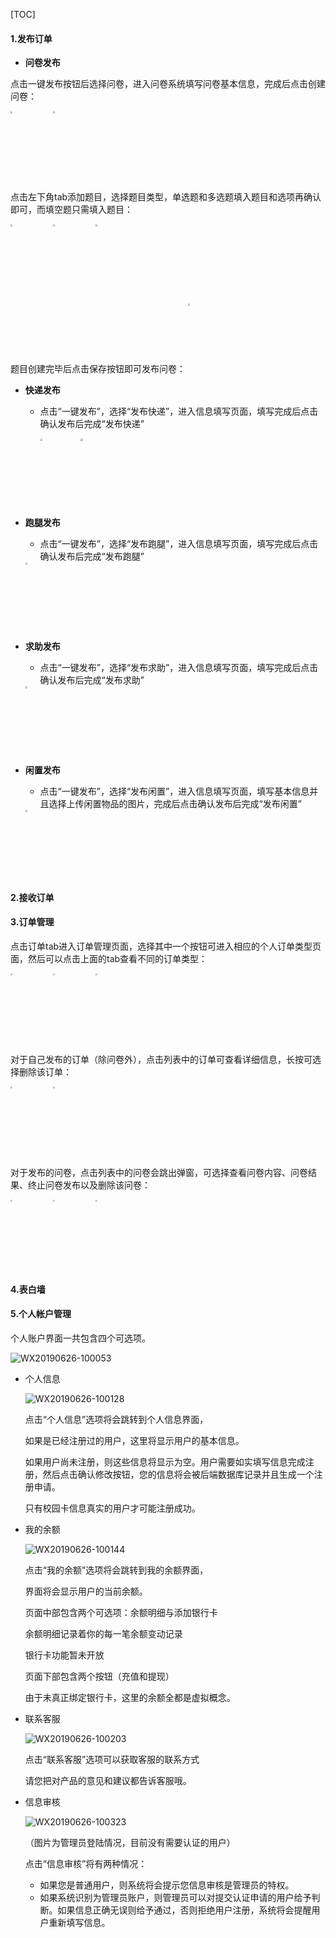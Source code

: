 [TOC]

#### 1.发布订单

- **问卷发布**

点击一键发布按钮后选择问卷，进入问卷系统填写问卷基本信息，完成后点击创建问卷：

<img src="..\imgsrc\ljz_img\2.jpg" width='320px' height='550px' style="zoom:20%">   <img src="..\imgsrc\ljz_img\3.jpg" width='320px' height='550px' style="zoom:20%">

点击左下角tab添加题目，选择题目类型，单选题和多选题填入题目和选项再确认即可，而填空题只需填入题目：

<img src="..\imgsrc\ljz_img\4.jpg" width='320px' height='550px'  style="zoom:20%">   <img src="..\imgsrc\ljz_img\5.jpg"  width='320px' height='550px' style="zoom:20%">   <img src="..\imgsrc\ljz_img\6.jpg"  width='320px' height='550px' style="zoom:20%">

题目创建完毕后点击保存按钮即可发布问卷：
<img src="..\imgsrc\ljz_img\7.jpg"  width='320px' height='550px' style="zoom:20%">



- **快递发布**

  - 点击“一键发布”，选择“发布快递”，进入信息填写页面，填写完成后点击确认发布后完成“发布快递”

    <img src="..\imgsrc\cxp_img\yijianfabu.png"  width='320px' height='550px' align='left' style="zoom:20%"><img src="..\imgsrc\cxp_img\kuaiditianxie.png"   width='320px' height='550px' style="zoom:20%">

    

- **跑腿发布**

  - 点击“一键发布”，选择“发布跑腿”，进入信息填写页面，填写完成后点击确认发布后完成“发布跑腿”

  <img src="..\imgsrc\cxp_img\paotuitianxie.png" width='320px' height='550px' style="zoom:20%">

- **求助发布**

  - 点击“一键发布”，选择“发布求助”，进入信息填写页面，填写完成后点击确认发布后完成“发布求助”

  <img src="..\imgsrc\cxp_img\qiuzhutianxie.png"  width='320px' height='550px' style="zoom:20%">

- **闲置发布**

  - 点击“一键发布”，选择“发布闲置”，进入信息填写页面，填写基本信息并且选择上传闲置物品的图片，完成后点击确认发布后完成“发布闲置”

  <img src="..\imgsrc\cxp_img\xianzhitianxie.png"  width='320px' height='550px' style="zoom:20%">

#### 2.接收订单



#### 3.订单管理

点击订单tab进入订单管理页面，选择其中一个按钮可进入相应的个人订单类型页面，然后可以点击上面的tab查看不同的订单类型：

<img src="..\imgsrc\ljz_img\8.jpg"  width='320px' height='550px' style="zoom:20%">   <img src="..\imgsrc\ljz_img\9.jpg"  width='320px' height='550px' style="zoom:20%">   <img src="..\imgsrc\ljz_img\10.jpg"  width='320px' height='550px' style="zoom:20%">

对于自己发布的订单（除问卷外），点击列表中的订单可查看详细信息，长按可选择删除该订单：

<img src="..\imgsrc\ljz_img\12.jpg"  width='320px' height='550px' style="zoom:20%">   <img src="..\imgsrc\ljz_img\11.jpg"  width='320px' height='550px' style="zoom:20%">

对于发布的问卷，点击列表中的问卷会跳出弹窗，可选择查看问卷内容、问卷结果、终止问卷发布以及删除该问卷：

<img src="..\imgsrc\ljz_img\13.jpg"  width='320px' height='550px' style="zoom:20%">   <img src="..\imgsrc\ljz_img\14.jpg"  width='320px' height='550px' style="zoom:20%">   <img src="..\imgsrc\ljz_img\15.jpg"  width='320px' height='550px' style="zoom:20%">

#### 4.表白墙



#### 5.个人帐户管理

个人账户界面一共包含四个可选项。

![WX20190626-100053](chg_img/WX20190626-100053.png)

- 个人信息

  ![WX20190626-100128](chg_img/WX20190626-100128.png)

  点击“个人信息”选项将会跳转到个人信息界面，

  如果是已经注册过的用户，这里将显示用户的基本信息。

  如果用户尚未注册，则这些信息将显示为空。用户需要如实填写信息完成注册，然后点击确认修改按钮，您的信息将会被后端数据库记录并且生成一个注册申请。

  只有校园卡信息真实的用户才可能注册成功。

- 我的余额

  ![WX20190626-100144](chg_img/WX20190626-100144.png)

  点击“我的余额”选项将会跳转到我的余额界面，

  界面将会显示用户的当前余额。

  页面中部包含两个可选项：余额明细与添加银行卡

  余额明细记录着你的每一笔余额变动记录

  银行卡功能暂未开放

  页面下部包含两个按钮（充值和提现）

  由于未真正绑定银行卡，这里的余额全都是虚拟概念。

- 联系客服

  ![WX20190626-100203](chg_img/WX20190626-100203.png)

  点击“联系客服”选项可以获取客服的联系方式

  请您把对产品的意见和建议都告诉客服哦。

- 信息审核

  ![WX20190626-100323](chg_img/WX20190626-100323.png)

  （图片为管理员登陆情况，目前没有需要认证的用户）
  
  点击“信息审核”将有两种情况：
  
  - 如果您是普通用户，则系统将会提示您信息审核是管理员的特权。
  - 如果系统识别为管理员账户，则管理员可以对提交认证申请的用户给予判断。如果信息正确无误则给予通过，否则拒绝用户注册，系统将会提醒用户重新填写信息。
